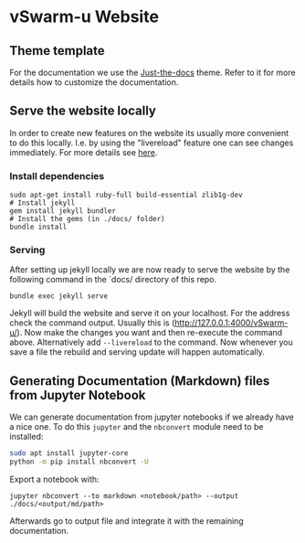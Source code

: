 # vSwarm-u Website

## Theme template

For the documentation we use the [Just-the-docs](https://just-the-docs.github.io/just-the-docs/) theme. Refer to it for more details how to customize the documentation.

## Serve the website locally

In order to create new features on the website its usually more convenient to do this locally. I.e. by using the "livereload" feature one can see changes immediately. For more details see [here](https://jekyllrb.com/docs/installation/).

### Install dependencies
```
sudo apt-get install ruby-full build-essential zlib1g-dev
# Install jekyll
gem install jekyll bundler
# Install the gems (in ./docs/ folder)
bundle install
```

### Serving
After setting up jekyll locally we are now ready to serve the website by the following command in the `docs/ directory of this repo.
```
bundle exec jekyll serve
```
Jekyll will build the website and serve it on your localhost. For the address check the command output. Usually this is (http://127.0.0.1:4000/vSwarm-u/). Now make the changes you want and then re-execute the command above. Alternatively add `--livereload` to the command. Now whenever you save a file the rebuild and serving update will happen automatically.


## Generating Documentation (Markdown) files from Jupyter Notebook
We can generate documentation from jupyter notebooks if we already have a nice one.
To do this `jupyter` and the `nbconvert` module need to be installed:
```bash
sudo apt install jupyter-core
python -m pip install nbconvert -U
```
Export a notebook with:
```
jupyter nbconvert --to markdown <notebook/path> --output ./docs/<output/md/path>
```
Afterwards go to output file and integrate it with the remaining documentation.
